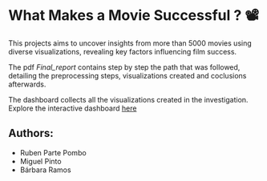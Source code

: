 # What Makes a Movie Successful ? 📽️
This projects aims to uncover insights from more than 5000 movies using diverse visualizations, revealing key factors influencing film success. 

The pdf *Final_report* contains step by step the path that was followed, detailing the preprocessing steps, visualizations created and coclusions afterwards.

The dashboard collects all the visualizations created in the investigation.
Explore the interactive dashboard [here](https://rubenpartepombo.shinyapps.io/final_project/)


## Authors:
- Ruben Parte Pombo 
- Miguel Pinto 
- Bárbara Ramos
